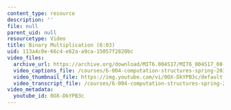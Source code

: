 ```yaml
---
content_type: resource
description: ''
file: null
parent_uid: null
resourcetype: Video
title: Binary Multiplication (6:03)
uid: 113a4c0e-66c4-e62a-a9ca-15057f2820bc
video_files:
  archive_url: https://archive.org/download/MIT6.004S17/MIT6_004S17_08-02-04_300k.mp4
  video_captions_file: /courses/6-004-computation-structures-spring-2017/5ec50eb61d8c5495adbb1df83943b11e_0OX-DkYPB3c.vtt
  video_thumbnail_file: https://img.youtube.com/vi/0OX-DkYPB3c/default.jpg
  video_transcript_file: /courses/6-004-computation-structures-spring-2017/64af6ea8321c953fe0c6d0c90fcb61ad_0OX-DkYPB3c.pdf
video_metadata:
  youtube_id: 0OX-DkYPB3c
---
```

